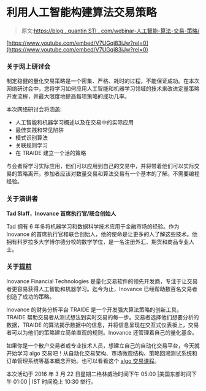 # 利用人工智能构建算法交易策略

> 原文:[https://blog . quantin STI . com/webinar-人工智能-算法-交易-策略/](https://blog.quantinsti.com/webinar-artificial-intelligence-algorithmic-trading-strategies/)

[https://www.youtube.com/embed/V7UGqi83iJw?rel=0](https://www.youtube.com/embed/V7UGqi83iJw?rel=0)

### **关于网上研讨会**

制定稳健的量化交易策略是一个密集、严格、耗时的过程，不能保证成功。在本次网络研讨会中，您将学习如何应用人工智能和机器学习领域的技术来改进定量策略开发流程，并最大限度地提高每项策略的成功几率。

本次网络研讨会将涵盖:

*   人工智能和机器学习概述以及在交易中的实际应用
*   最佳实践和常见陷阱
*   模式识别算法
*   关联规则学习
*   在 TRAIDE 建立一个活的策略

与会者将学习实际应用，他们可以应用到自己的交易中，并将带着他们可以实际交易的策略离开。参加者应该对数量交易和算法交易有一个基本的了解。不需要编程经验。

### **关于演讲者**

**Tad Slaff，Inovance 首席执行官/联合创始人**

Tad 拥有 6 年多将机器学习和数据科学技术应用于金融市场的经验。作为 Inovance 的首席执行官和联合创始人，他的使命是让更多的人了解这些技术。他拥有科罗拉多大学博尔德分校的数学学位，是一名注册外汇、期货和商品专业人士。

### 关于[提前](https://inovancetech.com/)

Inovance Financial Technologies 是量化交易软件的领先开发商，专注于让交易者更容易获得人工智能和机器学习。迄今为止，Inovance 已经帮助数百名交易者创造了成功的策略。

Inovance 的财务分析平台 TRAIDE 是一个开发强大算法策略的创新工具。TRAIDE 帮助交易者从测试想法到实时交易的每一步。交易者选择他们想要分析的数据，TRAIDE 的算法揭示数据中的信息，并将信息呈现在交互式仪表板上，交易者可以为他们的策略建立简单直观的规则。Inovance 还管理着自己的量化基金。

如果你是一个散户交易者或专业技术人员，想建立自己的自动化交易平台，今天就开始学习 algo 交易吧！从自动化交易架构、市场微观结构、策略回溯测试系统和订单管理系统等基本概念开始。也可以看看这个 [algo 交易课程](https://www.quantinsti.com/epat/)。

本次活动于 2016 年 3 月 22 日星期二格林威治时间下午 05:00 |美国东部时间下午 01:00 | IST 时间晚上 10:30 举行。
